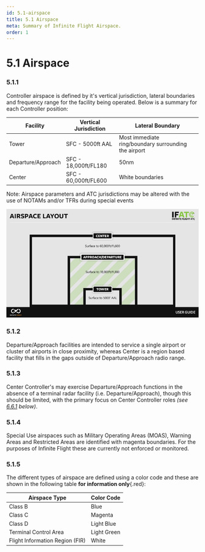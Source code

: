 ```yaml
---
id: 5.1-airspace
title: 5.1 Airspace
meta: Summary of Infinite Flight Airspace.
order: 1
---
```


# 5.1 Airspace

 

### 5.1.1 

Controller airspace is defined by it's vertical jurisdiction, lateral boundaries and frequency range for the facility being operated. Below is a summary for each Controller position:



| Facility           | Vertical Jurisdiction | Lateral Boundary                                     |
| ------------------ | --------------------- | ---------------------------------------------------- |
| Tower              | SFC - 5000ft AAL      | Most immediate ring/boundary surrounding the airport |
| Departure/Approach | SFC - 18,000ft/FL180  | 50nm                                                 |
| Center             | SFC - 60,000ft/FL600  | White boundaries                                     |

Note: Airspace parameters and ATC jurisdictions may be altered with the use of NOTAMs and/or TFRs during special events

![Image 5.1.1.1 - Airspace layout](_images/manual/graphics/atc-airspace-layout.jpg)


### 5.1.2 

Departure/Approach facilities are intended to service a single airport or cluster of airports in close proximity, whereas Center is a region based facility that fills in the gaps outside of Departure/Approach radio range.



### 5.1.3

Center Controller's may exercise Departure/Approach functions in the absence of a terminal radar facility (i.e. Departure/Approach), though this should be limited, with the primary focus on Center Controller roles *(see [6.6.1](/guide/atc-manual/6.-radar/6.6-center#6.6.1) below)*.



### 5.1.4

Special Use airspaces such as Military Operating Areas (MOAS), Warning Areas and Restricted Areas are identified with magenta boundaries. For the purposes of Infinite Flight these are currently not enforced or monitored.



### 5.1.5

The different types of airspace are defined using a color code and these are shown in the following table **for information only**{.red}:



| Airspace Type                   | Color Code  |
| ------------------------------- | ----------- |
| Class B                         | Blue        |
| Class C                         | Magenta     |
| Class D                         | Light Blue  |
| Terminal Control Area           | Light Green |
| Flight Information Region (FIR) | White       |

 